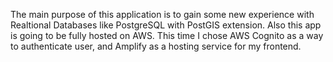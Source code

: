 The main purpose of this application is to gain some new experience with Realtional Databases like PostgreSQL with PostGIS extension. Also this app is going to be fully hosted on AWS. 
This time I chose AWS Cognito as a way to authenticate user, and Amplify as a hosting service for my frontend.
